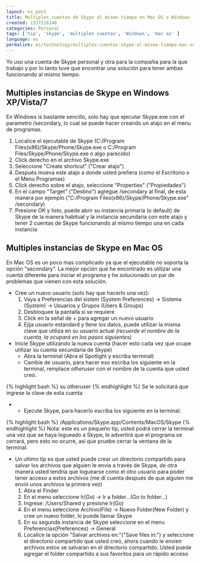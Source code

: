 ```yaml
---
layout: es_post
title: Multiples cuentas de Skype al mismo tiempo en Mac OS o Windows
created: 1337116146
categories: Personal
tags: ['tip', 'skype', 'multiples cuentas', 'Windows', 'mac os' ]
language: es
permalink: es/technology/multiples-cuentas-skype-al-mismo-tiempo-mac-os-o-windows
---
```

Yo uso una cuenta de Skype personal y otra para la compañia para la que trabajo y por lo tanto tuve que encontrar una solución para tener ambas funcionando al mismo tiempo.

<h2>Multiples instancias de Skype en Windows XP/Vista/7</h2>
En Windows is bastante sencillo, solo hay que ejecutar Skype.exe con el parametro /secondary, lo cual se puede hacer creando un atajo en el menu de programas.

<ol>
<li>Localice el ejecutable de Skype (C:/Program Files(x86)/Skype/Phone/Skype.exe o C:/Program Files/Skype/Phone/Skype.exe o algo parecido)</li>
<li>Click derecho en el archivo Skype.exe</li>
<li>Seleccione "Create shortcut" ("Crear atajo")</li>
<li>Después mueva este atajo a donde usted prefiera (como el Escritorio o el Menu Programas)</li>
<li>Click derecho sobre el atajo, seleccione "Properties" ("Propiedades")</li>
<li>En el campo "Target" ("Destino") agregue /secondary al final, de esta manera por ejemplo ("C:/Program Files(x86)/Skype/Phone/Skype.exe" /secondary)</li>
<li>Presione OK y listo, puede abrir su instancia primaria (o default) de Skype de la manera habitual y la instancia secundaria con este atajo y tener 2 cuentas de Skype funcionando al mismo tiempo una en cada instancia</li>
</ol>

<h2>Multiples instancias de Skype en Mac OS</h2>
En Mac OS es un poco mas complicado ya que el ejecutable no soporta la opción "secondary".
La mejor opción que he encontrado es utilizar una cuenta diferente para iniciar el programa y he solucionado un par de problemas que vienen con esta solución.

<ul>
<li>Cree un nuevo usuario (solo hay que hacerlo una vez): 
  <ol>
    <li>Vaya a Preferencias del sistem (System Preferences) -> Sistema (System) -> Usuarios y Grupos (Users & Groups)</li>
    <li>Desbloquee la pantalla si se requiere</li>
    <li>Click en la señal de + para agregar un nuevo usuario</li>
    <li>Ejija usuario estandard y llene los datos, puede utilizar la misma clave que utiliza en su usuario actual <em>(recuerde el nombre de la cuenta, la ocupará en los pasos siguientes)</em></li>
  </ol>
</li>
<li>Inicie Skype utilizando la nueva cuenta (hacer esto cada vez que ocupe utilizar su cuenta secundaria de Skype)
  <ul>
    <li>Abra la terminal (Abra el Spotlight y escriba terminal)</li>
    <li>Cambie de usuario, para hacer eso escriba los siguiente en la terminal, remplace <em>otheruser</em> con el nombre de la cuenta que usted creó.</li>
  </ul>
</li>
</ul>
{% highlight bash %}
su otheruser
{% endhighlight %}
Se le solicitará que ingrese la clave de esta cuenta
<ul>
<li>
  <ul>
    <li>Ejecute Skype, para hacerlo escriba los siguiente en la terminal:</li>
  </ul>
</li>
</ul>
{% highlight bash %}
/Applications/Skype.app/Contents/MacOS/Skype
{% endhighlight %}
Nota: este es un pequeño tip, usted podrá cerrar la terminal una vez que se haya logueado a Skype, le advertirá que el programa se cerrará, pero esto no ocurre, así que pruebe cerrar la ventana de la terminal.
<ul>
<li>Un ultimo tip es que usted puede crear un directorio compartido para salvar los archivos que alguien le envía a través de Skype, de otra manera usted tendría que loguearse como el otro usuario para poder tener acceso a estos archivos (me dí cuenta después de que alguien me envió unos archivos la primera vez)
  <ol>
    <li>Abra el Finder</li>
    <li>En el menu seleccione Ir(Go) -> Ir a folder...(Go to folder...)</li>
    <li>Ingrese: /Users/Shared y presione Ir(Go)</li>
    <li>En el menu seleccione Archivo(File) -> Nuevo Folder(New Folder) y cree un nuevo folder, lo puede llamar Skype</li>
    <li>En su segunda instancia de Skype seleccione en el menu Preferencias(Preferences) -> General</li>
    <li>Localice la opción "Salvar archivos en:"("Save files in:") y seleccione el directorio compartido que usted creó, ahora cuando le envien archivos estos se salvaran en el directorio compartido. Usted puede agregar el folder compartido a sus favoritos para un rápido acceso</li>
  </ol>
</li>
</ul>
